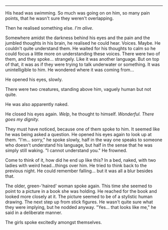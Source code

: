 ***

His head was swimming. So much was going on on him, so many pain points, that he wasn't sure they weren't overlapping.

Then he realised something else. *I'm alive.*

Somewhere amidst the darkness behind his eyes and the pain and the jumbled thoughts in his brain, he realised he could hear. Voices. Maybe. He couldn't quite understand them. He waited for his thoughts to calm so he could focus a little more on understanding these voices. There were two of them, and they spoke... strangely. Like it was another language. But on top of that, it was as if they were trying to talk underwater or something. It was unintelligible to him. He wondered where it was coming from...

He opened his eyes, slowly.

There were two creatures, standing above him, vaguely human but not quite.

He was also apparently naked.

He closed his eyes again. *Welp*, he thought to himself. *Wonderful. There goes my dignity.*

They must have noticed, because one of them spoke to him. It seemed like he was being asked a question. He opened his eyes again to look up at them. "I'm... sorry," he spoke slowly, half in the way one speaks to someone who doesn't understand his language, but half in the sense that he was simply still waking. "I cannot understand you." He frowned.

Come to think of it, how did he end up like this? In a bed, naked, with two ladies with weird head...things over him. He tried to think back to the previous night. He could remember falling... but it was all a blur besides that.

The older, green-'haired' woman spoke again. This time she seemed to point to a picture in a book she was holding. He reached for the book and looked more closely at it. The picture seemed to be of a stylistic human drawing. The next step up from stick figures. He wasn't quite sure what they were implying, but he nodded anyway. "Yes... that looks like me," he said in a deliberate manner.

The girls spoke excitedly amongst themselves.